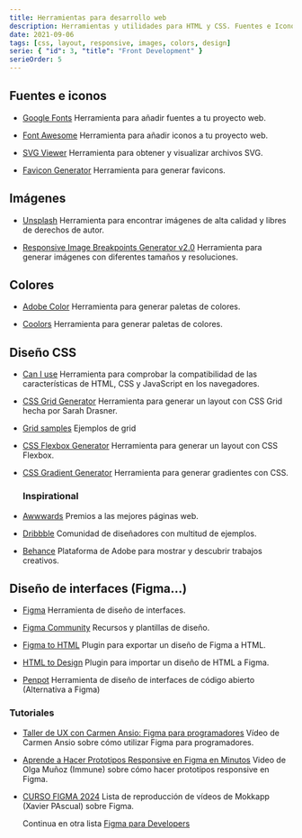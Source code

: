 ```yaml
---
title: Herramientas para desarrollo web
description: Herramientas y utilidades para HTML y CSS. Fuentes e Iconos. Imágenes. Colores. Diseño CSS. Diseño de interfaces (Figma...).
date: 2021-09-06
tags: [css, layout, responsive, images, colors, design]
serie: { "id": 3, "title": "Front Development" }
serieOrder: 5
---
```


## Fuentes e iconos

- [Google Fonts](https://fonts.google.com/)
  Herramienta para añadir fuentes a tu proyecto web.

- [Font Awesome](https://fontawesome.com/)
  Herramienta para añadir iconos a tu proyecto web.

- [SVG Viewer](https://www.svgviewer.dev/)
  Herramienta para obtener y visualizar archivos SVG.

- [Favicon Generator](https://www.favicon-generator.org/)
  Herramienta para generar favicons.

## Imágenes

- [Unsplash](https://unsplash.com/)
  Herramienta para encontrar imágenes de alta calidad y libres de derechos de autor.

- [Responsive Image Breakpoints Generator v2.0](https://www.responsivebreakpoints.com/)
  Herramienta para generar imágenes con diferentes tamaños y resoluciones.

## Colores

- [Adobe Color](https://color.adobe.com/create)
  Herramienta para generar paletas de colores.

- [Coolors](https://coolors.co/)
  Herramienta para generar paletas de colores.

## Diseño CSS

- [Can I use](https://caniuse.com/)
  Herramienta para comprobar la compatibilidad de las características de HTML, CSS y JavaScript en los navegadores.

- [CSS Grid Generator](https://cssgrid-generator.netlify.app/)
  Herramienta para generar un layout con CSS Grid hecha por Sarah Drasner.

- [Grid samples](https://bentogrids.com/)
  Ejemplos de grid

- [CSS Flexbox Generator](https://the-echoplex.net/flexyboxes/)
  Herramienta para generar un layout con CSS Flexbox.

- [CSS Gradient Generator](https://cssgradient.io/)
  Herramienta para generar gradientes con CSS.

  ### Inspirational

- [Awwwards](https://www.awwwards.com/)
  Premios a las mejores páginas web.

- [Dribbble](https://dribbble.com/)
  Comunidad de diseñadores con multitud de ejemplos.

- [Behance](https://www.behance.net/)
  Plataforma de Adobe para mostrar y descubrir trabajos creativos.

## Diseño de interfaces (Figma...)

- [Figma](https://www.figma.com/)
  Herramienta de diseño de interfaces.

- [Figma Community](https://www.figma.com/community)
  Recursos y plantillas de diseño.

- [Figma to HTML](https://www.figma.com/community/plugin/851183094275736358/figma-to-html)
  Plugin para exportar un diseño de Figma a HTML.

- [HTML to Design](https://www.figma.com/community/plugin/1159123024924461424/html-to-design-by-divriots-import-websites-to-figma-designs-web-html-css)
  Plugin para importar un diseño de HTML a Figma.

- [Penpot](https://www.penpot.app/)
  Herramienta de diseño de interfaces de código abierto (Alternativa a Figma)

### Tutoriales

- [Taller de UX con Carmen Ansio: Figma para programadores](https://www.youtube.com/watch?v=p53yCQoS6qg)
  Vídeo de Carmen Ansio sobre cómo utilizar Figma para programadores.

- [Aprende a Hacer Prototipos Responsive en Figma en Minutos](https://www.youtube.com/watch?v=AE0EGw5tUAs)
  Video de Olga Muñoz (Immune) sobre cómo hacer prototipos responsive en Figma.

- [CURSO FIGMA 2024](https://www.youtube.com/playlist?list=PLn0hMxaLHQ2QID4xMotwNKXytv2pNLgVE)
  Lista de reproducción de vídeos de Mokkapp (Xavier PAscual) sobre Figma.

  Continua en otra lista [Figma para Developers](https://www.youtube.com/playlist?list=PLn0hMxaLHQ2R81bTlm9OtRCZLULLB7eak)
